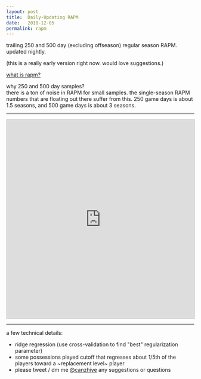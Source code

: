 ```yaml
---
layout: post
title:  Daily-Updating RAPM
date:   2018-12-05
permalink: rapm
---
```


trailing 250 and 500 day (excluding offseason) regular season RAPM. updated nightly. 

(this is a really early version right now. would love suggestions.)

[what is rapm?](https://www.google.com/search?q=rapm+nba+explanation&oq=rapm+nba+explanation)


why 250 and 500 day samples?    
there is a ton of noise in RAPM for small samples. the single-season RAPM numbers that are floating out there suffer from this. 250 game days is about 1.5 seasons, and 500 game days is about 3 seasons.

---

<iframe class="airtable-embed" src="https://airtable.com/embed/shrtSySuCWRS6qJLR?backgroundColor=blue" frameborder="0" onmousewheel="" width="100%" height="533" style="background: transparent; border: 1px solid #ccc;"></iframe>

---
a few technical details:

- ridge regression (use cross-validation to find "best" regularization parameter)
- some possessions played cutoff that regresses about 1/5th of the players toward a ~replacement level~ player
- please tweet / dm me [@canzhiye](https://twitter.com/canzhiye) any suggestions or questions